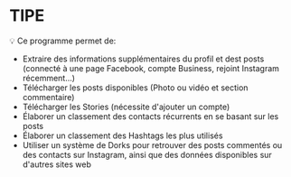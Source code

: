 # TIPE
💡 Ce programme permet de:
- Extraire des informations supplémentaires du profil et dest posts (connecté à une page Facebook, compte Business, rejoint Instagram récemment...)
- Télécharger les posts disponibles (Photo ou vidéo et section commentaire)
- Télécharger les Stories (nécessite d'ajouter un compte)
- Élaborer un classement des contacts récurrents en se basant sur les posts
- Élaborer un classement des Hashtags les plus utilisés
- Utiliser un système de Dorks pour retrouver des posts commentés ou des contacts sur Instagram, ainsi que des données disponibles sur d'autres sites web

